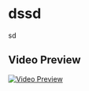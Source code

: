 # dssd
sd
## Video Preview
[![Video Preview](https://img.youtube.com/vi/f8dDzpvBSBU/0.jpg)](http://www.youtube.com/watch?v=f8dDzpvBSBU)
